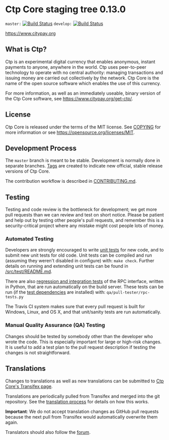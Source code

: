 Ctp Core staging tree 0.13.0
===============================

`master:` [![Build Status](https://travis-ci.org/ctppay/ctp.svg?branch=master)](https://travis-ci.org/ctppay/ctp) `develop:` [![Build Status](https://travis-ci.org/ctppay/ctp.svg?branch=develop)](https://travis-ci.org/ctppay/ctp/branches)

https://www.citypay.org


What is Ctp?
----------------

Ctp is an experimental digital currency that enables anonymous, instant
payments to anyone, anywhere in the world. Ctp uses peer-to-peer technology
to operate with no central authority: managing transactions and issuing money
are carried out collectively by the network. Ctp Core is the name of the open
source software which enables the use of this currency.

For more information, as well as an immediately useable, binary version of
the Ctp Core software, see https://www.citypay.org/get-ctp/.


License
-------

Ctp Core is released under the terms of the MIT license. See [COPYING](COPYING) for more
information or see https://opensource.org/licenses/MIT.

Development Process
-------------------

The `master` branch is meant to be stable. Development is normally done in separate branches.
[Tags](https://github.com/ctppay/ctp/tags) are created to indicate new official,
stable release versions of Ctp Core.

The contribution workflow is described in [CONTRIBUTING.md](CONTRIBUTING.md).

Testing
-------

Testing and code review is the bottleneck for development; we get more pull
requests than we can review and test on short notice. Please be patient and help out by testing
other people's pull requests, and remember this is a security-critical project where any mistake might cost people
lots of money.

### Automated Testing

Developers are strongly encouraged to write [unit tests](src/test/README.md) for new code, and to
submit new unit tests for old code. Unit tests can be compiled and run
(assuming they weren't disabled in configure) with: `make check`. Further details on running
and extending unit tests can be found in [/src/test/README.md](/src/test/README.md).

There are also [regression and integration tests](/qa) of the RPC interface, written
in Python, that are run automatically on the build server.
These tests can be run (if the [test dependencies](/qa) are installed) with: `qa/pull-tester/rpc-tests.py`

The Travis CI system makes sure that every pull request is built for Windows, Linux, and OS X, and that unit/sanity tests are run automatically.

### Manual Quality Assurance (QA) Testing

Changes should be tested by somebody other than the developer who wrote the
code. This is especially important for large or high-risk changes. It is useful
to add a test plan to the pull request description if testing the changes is
not straightforward.

Translations
------------

Changes to translations as well as new translations can be submitted to
[Ctp Core's Transifex page](https://www.transifex.com/projects/p/ctp/).

Translations are periodically pulled from Transifex and merged into the git repository. See the
[translation process](doc/translation_process.md) for details on how this works.

**Important**: We do not accept translation changes as GitHub pull requests because the next
pull from Transifex would automatically overwrite them again.

Translators should also follow the [forum](https://www.citypay.org/forum/topic/ctp-worldwide-collaboration.88/).
